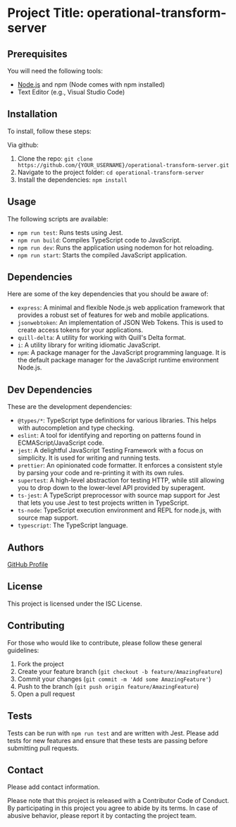 # Project Title: operational-transform-server

## Prerequisites

You will need the following tools:

- [Node.js](https://nodejs.org/en/download/) and npm (Node comes with npm installed)
- Text Editor (e.g., Visual Studio Code)

## Installation

To install, follow these steps:

Via github:

1. Clone the repo: `git clone https://github.com/{YOUR_USERNAME}/operational-transform-server.git`
2. Navigate to the project folder: `cd operational-transform-server`
3. Install the dependencies: `npm install`

## Usage

The following scripts are available:

- `npm run test`: Runs tests using Jest.
- `npm run build`: Compiles TypeScript code to JavaScript.
- `npm run dev`: Runs the application using nodemon for hot reloading.
- `npm run start`: Starts the compiled JavaScript application.

## Dependencies

Here are some of the key dependencies that you should be aware of:

- `express`: A minimal and flexible Node.js web application framework that provides a robust set of features for web and mobile applications.
- `jsonwebtoken`: An implementation of JSON Web Tokens. This is used to create access tokens for your applications.
- `quill-delta`: A utility for working with Quill's Delta format.
- `i`: A utility library for writing idiomatic JavaScript.
- `npm`: A package manager for the JavaScript programming language. It is the default package manager for the JavaScript runtime environment Node.js.

## Dev Dependencies

These are the development dependencies:

- `@types/*`: TypeScript type definitions for various libraries. This helps with autocompletion and type checking.
- `eslint`: A tool for identifying and reporting on patterns found in ECMAScript/JavaScript code.
- `jest`: A delightful JavaScript Testing Framework with a focus on simplicity. It is used for writing and running tests.
- `prettier`: An opinionated code formatter. It enforces a consistent style by parsing your code and re-printing it with its own rules.
- `supertest`: A high-level abstraction for testing HTTP, while still allowing you to drop down to the lower-level API provided by superagent.
- `ts-jest`: A TypeScript preprocessor with source map support for Jest that lets you use Jest to test projects written in TypeScript.
- `ts-node`: TypeScript execution environment and REPL for node.js, with source map support.
- `typescript`: The TypeScript language.

## Authors

[GitHub Profile](https://github.com/dawumnam)

## License

This project is licensed under the ISC License.

## Contributing

For those who would like to contribute, please follow these general guidelines:

1. Fork the project
2. Create your feature branch (`git checkout -b feature/AmazingFeature`)
3. Commit your changes (`git commit -m 'Add some AmazingFeature'`)
4. Push to the branch (`git push origin feature/AmazingFeature`)
5. Open a pull request

## Tests

Tests can be run with `npm run test` and are written with Jest. Please add tests for new features and ensure that these tests are passing before submitting pull requests. 

## Contact

Please add contact information.

Please note that this project is released with a Contributor Code of Conduct. By participating in this project you agree to abide by its terms. In case of abusive behavior, please report it by contacting the project team.
